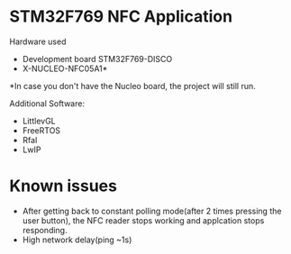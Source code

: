 # STM32F769 NFC Application

Hardware used
* Development board STM32F769-DISCO
* X-NUCLEO-NFC05A1*

*In case you don't have the Nucleo board, the project will still run.

Additional Software: 
* LittlevGL
* FreeRTOS
* Rfal
* LwIP

# Known issues
* After getting back to constant polling mode(after 2 times pressing the user button), the NFC reader stops working and applcation stops responding.
* High network delay(ping ~1s)

